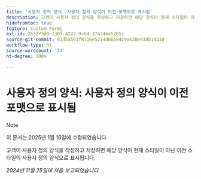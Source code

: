 ```yaml
---
title: '사용자 정의 양식: 사용자 정의 양식이 이전 포맷으로 표시됨'
description: 고객이 사용자 정의 양식을 작성하고 저장하면 해당 양식이 현재 스타일이 아닌 이전 스타일의 사용자 정의 양식으로 표시됩니다.
hidefromtoc: true
feature: Custom Forms
exl-id: 263273d0-130f-4227-9c64-374746a5205c
source-git-commit: 81dba561f8116e5214d06b94c9a620e938b14310
workflow-type: ht
source-wordcount: '74'
ht-degree: 100%

---
```


# 사용자 정의 양식: 사용자 정의 양식이 이전 포맷으로 표시됨

>[!NOTE]
>
>이 문서는 2025년 1월 16일에 수정되었습니다.

고객이 사용자 정의 양식을 작성하고 저장하면 해당 양식이 현재 스타일이 아닌 이전 스타일의 사용자 정의 양식으로 표시됩니다.

_2024년 11월 25일에 처음 보고되었습니다._
